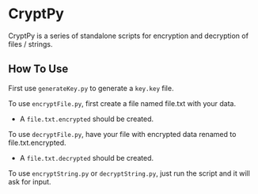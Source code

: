 # CryptPy

CryptPy is a series of standalone scripts for encryption and decryption of files / strings. 

## How To Use

First use `generateKey.py` to generate a `key.key` file.

To use `encryptFile.py`, first create a file named file.txt with your data. 

- A `file.txt.encrypted` should be created. 

To use `decryptFile.py`, have your file with encrypted data renamed to file.txt.encrypted. 

- A `file.txt.decrypted` should be created.

To use `encryptString.py` or `decryptString.py`, just run the script and it will ask for input. 

